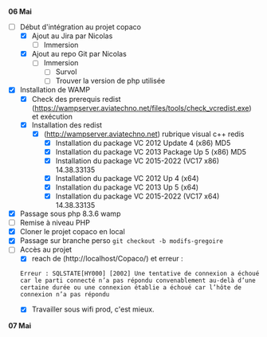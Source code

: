 **06 Mai**
-[ ] Début d'intégration au projet copaco
    - [x] Ajout au Jira par Nicolas
        - [ ] Immersion 
    - [x] Ajout au repo Git par Nicolas
        - [ ] Immersion 
            - [ ] Survol
            - [ ] Trouver la version de php utilisée
- [x] Installation de WAMP
    - [x] Check des prerequis redist (https://wampserver.aviatechno.net/files/tools/check_vcredist.exe) et exécution
    - [x] Installation des redist
        - [x] (http://wampserver.aviatechno.net) rubrique visual c++ redis
            - [x] Installation du package VC 2012 Update 4 (x86) MD5 
            - [x] Installation du package VC 2013 Package Up 5 (x86) MD5 
            - [x] Installation du package VC 2015-2022 (VC17 x86) 14.38.33135
            - [x] Installation du package VC 2012 Up 4 (x64)
            - [x] Installation du package VC 2013 Up 5 (x64) 
            - [x] Installation du package VC 2015-2022 (VC17 x64) 14.38.33135 
- [x] Passage sous php 8.3.6 wamp
- [ ] Remise à niveau PHP
- [x] Cloner le projet copaco en local
- [x] Passage sur branche perso ```git checkout -b modifs-gregoire```
- [ ] Accès au projet
    - [x] reach de (http://localhost/Copaco/) et erreur : 
    ```
    Erreur : SQLSTATE[HY000] [2002] Une tentative de connexion a échoué car le parti connecté n’a pas répondu convenablement au-delà d’une certaine durée ou une connexion établie a échoué car l’hôte de connexion n’a pas répondu
    ```
    - [x] Travailler sous wifi prod, c'est mieux.


**07 Mai**
